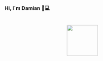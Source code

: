 ### Hi, I`m Damian 👋💻
<div  width="100" align="center">
  <h1> <img src = "https://user-images.githubusercontent.com/78944687/181287096-643bda3e-797d-4734-a83c-25bb3575ce95.gif" width = 100px> </h1>
</div>

<!--
**Damian626/Damian626** is a ✨ _special_ ✨ repository because its `README.md` (this file) appears on your GitHub profile.

Here are some ideas to get you started:

- 🔭 I’m currently working on ...
- 🌱 I’m currently learning ...
- 👯 I’m looking to collaborate on ...
- 🤔 I’m looking for help with ...
- 💬 Ask me about ...
- 📫 How to reach me: ...
- 😄 Pronouns: ...
- ⚡ Fun fact: ...
-->
